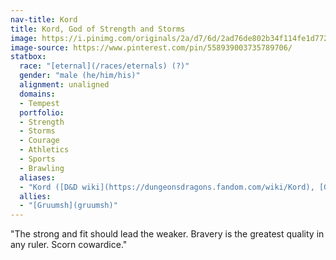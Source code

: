 ```yaml
---
nav-title: Kord
title: Kord, God of Strength and Storms
image: https://i.pinimg.com/originals/2a/d7/6d/2ad76de802b34f114fe1d772cff2907b.png
image-source: https://www.pinterest.com/pin/558939003735789706/
statbox:
  race: "[eternal](/races/eternals) (?)"
  gender: "male (he/him/his)"
  alignment: unaligned
  domains:
  - Tempest
  portfolio:
  - Strength
  - Storms
  - Courage
  - Athletics
  - Sports
  - Brawling
  aliases:
  - "Kord ([D&D wiki](https://dungeonsdragons.fandom.com/wiki/Kord), [Greyhawk](https://en.wikipedia.org/wiki/Kord_(Greyhawk))"
  allies:
  - "[Gruumsh](gruumsh)"
---
```


"The strong and fit should lead the weaker. Bravery is the greatest quality in any ruler. Scorn cowardice."
